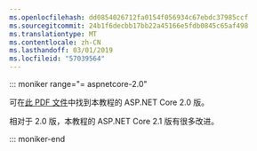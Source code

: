 ```yaml
---
ms.openlocfilehash: dd0854026712fa0154f056934c67ebdc37985ccf
ms.sourcegitcommit: 24b1f6decbb17bb22a45166e5fdb0845c65af498
ms.translationtype: MT
ms.contentlocale: zh-CN
ms.lasthandoff: 03/01/2019
ms.locfileid: "57039564"
---
```

::: moniker range="= aspnetcore-2.0"

可在[此 PDF 文件](https://webpifeed.blob.core.windows.net/webpifeed/Partners/PDF-6-18-18.pdf)中找到本教程的 ASP.NET Core 2.0 版。

相对于 2.0 版，本教程的 ASP.NET Core 2.1 版有很多改进。

::: moniker-end
